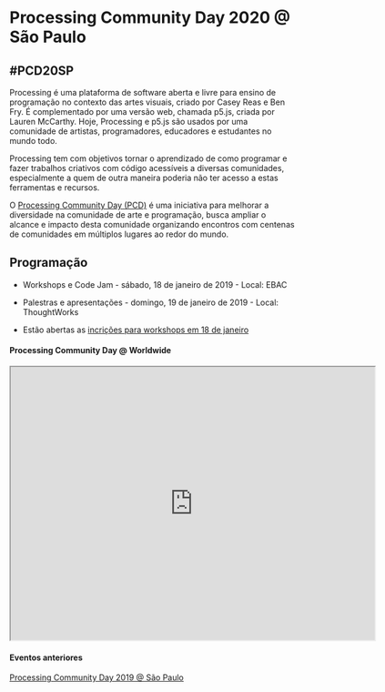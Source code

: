 # Processing Community Day 2020 @ São Paulo

## #PCD20SP

Processing é uma plataforma de software aberta e livre para ensino de programação no contexto das artes visuais, criado por Casey Reas e Ben Fry. É complementado por uma versão web, chamada p5.js, criada por Lauren McCarthy. Hoje, Processing e p5.js são usados por uma comunidade de artistas, programadores, educadores e estudantes no mundo todo.

Processing tem com objetivos tornar o aprendizado de como programar e fazer trabalhos criativos com código acessíveis a diversas comunidades, especialmente a quem de outra maneira poderia não ter acesso a estas ferramentas e recursos. 

O [Processing Community Day (PCD)](https://processingfoundation.org/advocacy/processing-community-day-2020) é uma iniciativa para melhorar a diversidade na comunidade de arte e programação, busca ampliar o alcance e impacto desta comunidade organizando encontros com centenas de comunidades em múltiplos lugares ao redor do mundo. 

## Programação 

- Workshops e Code Jam - sábado, 18 de janeiro de 2019 - Local: EBAC
- Palestras e apresentações - domingo, 19 de janeiro de 2019 - Local: ThoughtWorks

- Estão abertas as [incrições para workshops em 18 de janeiro](https://www.eventbrite.com/e/workshops-pcd20sp-tickets-85237950003)

#### Processing Community Day @ Worldwide
<iframe src="https://www.google.com/maps/d/embed?mid=1NAJIxDO4Oov9sqrINPlkPL_4y3DZ7fb-" width="640" height="480"></iframe>

#### Eventos anteriores

[Processing Community Day 2019 @ São Paulo](http://arteprog.space/PCD-SP-19/PT/)
